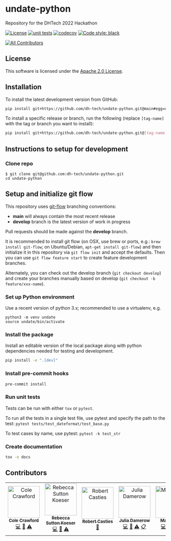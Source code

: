 # undate-python

Repository for the DHTech 2022 Hackathon

[![License](https://img.shields.io/badge/License-Apache_2.0-blue.svg)](https://opensource.org/licenses/Apache-2.0)
[![unit tests](https://github.com/dh-tech/undate-python/actions/workflows/unit_tests.yml/badge.svg)](https://github.com/dh-tech/undate-python/actions/workflows/unit_tests.yml)
[![codecov](https://codecov.io/gh/dh-tech/undate-python/branch/main/graph/badge.svg?token=GE7HZE8C9D)](https://codecov.io/gh/dh-tech/undate-python)
[![Code style: black](https://img.shields.io/badge/code%20style-black-000000.svg)](https://github.com/psf/black)
<!-- ALL-CONTRIBUTORS-BADGE:START - Do not remove or modify this section -->
[![All Contributors](https://img.shields.io/badge/all_contributors-5-orange.svg?style=flat-square)](#contributors-)
<!-- ALL-CONTRIBUTORS-BADGE:END -->

## License

This software is licensed under the [Apache 2.0 License](LICENSE.md).

## Installation

To install the latest development version from GitHub:
```sh
pip install git+https://github.com/dh-tech/undate-python.git@main#egg=undate
```

To install a specific release or branch, run the following (replace `[tag-name]` with the tag or branch you want to install):
```sh
pip install git+https://github.com/dh-tech/undate-python.git@[tag-name]
```

## Instructions to setup for development

### Clone repo
```
$ git clone git@github.com:dh-tech/undate-python.git
cd undate-python
```

## Setup and initialize git flow

This repository uses [git-flow](https://github.com/nvie/gitflow) branching conventions:
- **main** will always contain the most recent release
- **develop** branch is the latest version of work in progress

Pull requests should be made against the **develop** branch.

It is recommended to install git flow (on OSX, use brew or ports, e.g.: `brew install git-flow`;
on Ubuntu/Debian, `apt-get install git-flow`) and then initialize it in this repository
via `git flow init` and accept the defaults.  Then you can use `git flow feature start`
to create feature development branches.

Alternately, you can check out the develop branch (`git checkout develop`)
and create your branches manually based on develop (`git checkout -b feature/xxx-name`).

### Set up Python environment
Use a recent version of python 3.x; recommended to use a virtualenv, e.g.
```
python3 -m venv undate
source undate/bin/activate
```

### Install the package

Install an editable version of the local package along with python dependencies needed for testing and development.

```sh
pip install -e ".[dev]"
```

### Install pre-commit hooks
```sh
pre-commit install
```

### Run unit tests
Tests can be run with either `tox` or `pytest`.

To run all the tests in a single test file, use pytest and specify the path to the test: `pytest tests/test_dateformat/test_base.py`

To test cases by name, use pytest: `pytest -k test_str`

### Create documentation

```sh
tox -e docs
```

## Contributors

<!-- ALL-CONTRIBUTORS-LIST:START - Do not remove or modify this section -->
<!-- prettier-ignore-start -->
<!-- markdownlint-disable -->
<table>
  <tbody>
    <tr>
      <td align="center"><a href="https://github.com/ColeDCrawford"><img src="https://avatars.githubusercontent.com/u/16374762?v=4?s=100" width="100px;" alt="Cole Crawford"/><br /><sub><b>Cole Crawford</b></sub></a><br /><a href="https://github.com/dh-tech/undate-python/commits?author=ColeDCrawford" title="Code">💻</a> <a href="https://github.com/dh-tech/undate-python/pulls?q=is%3Apr+reviewed-by%3AColeDCrawford" title="Reviewed Pull Requests">👀</a> <a href="https://github.com/dh-tech/undate-python/commits?author=ColeDCrawford" title="Tests">⚠️</a></td>
      <td align="center"><a href="http://rlskoeser.github.io"><img src="https://avatars.githubusercontent.com/u/691231?v=4?s=100" width="100px;" alt="Rebecca Sutton Koeser"/><br /><sub><b>Rebecca Sutton Koeser</b></sub></a><br /><a href="https://github.com/dh-tech/undate-python/commits?author=rlskoeser" title="Code">💻</a> <a href="https://github.com/dh-tech/undate-python/pulls?q=is%3Apr+reviewed-by%3Arlskoeser" title="Reviewed Pull Requests">👀</a> <a href="https://github.com/dh-tech/undate-python/commits?author=rlskoeser" title="Tests">⚠️</a></td>
      <td align="center"><a href="https://github.com/robcast"><img src="https://avatars.githubusercontent.com/u/1488847?v=4?s=100" width="100px;" alt="Robert Casties"/><br /><sub><b>Robert Casties</b></sub></a><br /><a href="#data-robcast" title="Data">🔣</a></td>
      <td align="center"><a href="https://github.com/jdamerow"><img src="https://avatars.githubusercontent.com/u/8881141?v=4?s=100" width="100px;" alt="Julia Damerow"/><br /><sub><b>Julia Damerow</b></sub></a><br /><a href="https://github.com/dh-tech/undate-python/commits?author=jdamerow" title="Code">💻</a> <a href="https://github.com/dh-tech/undate-python/pulls?q=is%3Apr+reviewed-by%3Ajdamerow" title="Reviewed Pull Requests">👀</a> <a href="https://github.com/dh-tech/undate-python/commits?author=jdamerow" title="Tests">⚠️</a> <a href="#eventOrganizing-jdamerow" title="Event Organizing">📋</a></td>
      <td align="center"><a href="https://github.com/maltevogl"><img src="https://avatars.githubusercontent.com/u/20907912?v=4?s=100" width="100px;" alt="Malte Vogl"/><br /><sub><b>Malte Vogl</b></sub></a><br /><a href="https://github.com/dh-tech/undate-python/commits?author=maltevogl" title="Code">💻</a> <a href="https://github.com/dh-tech/undate-python/pulls?q=is%3Apr+reviewed-by%3Amaltevogl" title="Reviewed Pull Requests">👀</a> <a href="https://github.com/dh-tech/undate-python/commits?author=maltevogl" title="Tests">⚠️</a> <a href="https://github.com/dh-tech/undate-python/commits?author=maltevogl" title="Documentation">📖</a></td>
    </tr>
  </tbody>
</table>

<!-- markdownlint-restore -->
<!-- prettier-ignore-end -->

<!-- ALL-CONTRIBUTORS-LIST:END -->
<!-- prettier-ignore-start -->
<!-- markdownlint-disable -->

<!-- markdownlint-restore -->
<!-- prettier-ignore-end -->

<!-- ALL-CONTRIBUTORS-LIST:END -->
